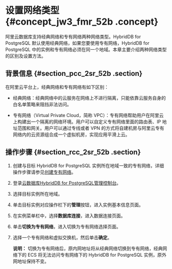 # 设置网络类型 {#concept_jw3_fmr_52b .concept}

阿里云数据库支持经典网络和专有网络两种网络类型。HybridDB for PostgreSQL 默认使用经典网络，如果您要使用专有网络，HybridDB for PostgreSQL 中的实例和专有网络必须在同一个地域。本章主要介绍两种网络类型的区别及设置方法。

## 背景信息 {#section_pcc_2sr_52b .section}

在阿里云平台上，经典网络和专有网络有如下区别：

-   经典网络：经典网络中的云服务在网络上不进行隔离，只能依靠云服务自身的白名单策略来阻挡非法访问。

-   专有网络（Virtual Private Cloud，简称 VPC）：专有网络帮助用户在阿里云上构建出一个隔离的网络环境。用户可以自定义专有网络里面的路由表、IP 地址范围和网关。用户可以通过专线或者 VPN 的方式将自建机房与阿里云专有网络内的云资源组合成一个虚拟机房，实现应用平滑上云。


## 操作步骤 {#section_rcc_2sr_52b .section}

1.  创建与目标 HybridDB for PostgreSQL 实例所在地域一致的专有网络，详细操作步骤请参见[创建专有网络](https://www.alibabacloud.com/help/zh/doc-detail/27710.html)。
2.  登录[云数据库HybridDB for PostgreSQL管理控制台](https://gpdb.console.aliyun.com)。
3.  选择目标实例所在地域。
4.  单击目标实例对应操作栏下的**管理**按钮，进入实例基本信息页面。
5.  在实例菜单栏中，选择**数据库连接**，进入数据连接页面。
6.  单击**切换为专有网络**，进入切换为专有网络选择页面。
7.  选择一个专有网络和虚拟交换机，然后单击**确定**。

    **说明：** 切换为专有网络后，原内网地址将从经典网络切换到专有网络，经典网络下的 ECS 将无法访问专有网络下的 HybridDB for PostgreSQL 实例，原外网地址保持不变。


